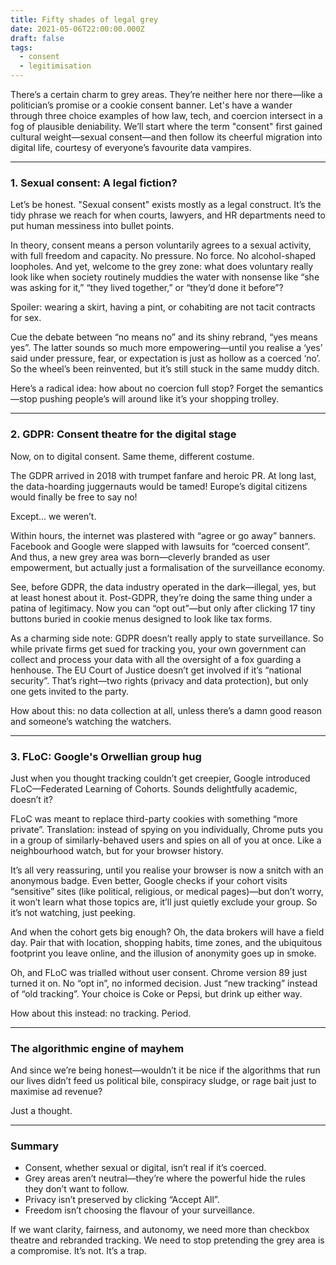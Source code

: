 ```yaml
---
title: Fifty shades of legal grey
date: 2021-05-06T22:00:00.000Z
draft: false
tags:
  - consent
  - legitimisation
---
```


There’s a certain charm to grey areas. They’re neither here nor there—like a politician’s promise or a cookie consent banner. Let's have a wander through three choice examples of how law, tech, and coercion intersect in a fog of plausible deniability. We’ll start where the term "consent" first gained cultural weight—sexual consent—and then follow its cheerful migration into digital life, courtesy of everyone’s favourite data vampires.

***

### 1. Sexual consent: A legal fiction?

Let’s be honest. "Sexual consent" exists mostly as a legal construct. It’s the tidy phrase we reach for when courts, lawyers, and HR departments need to put human messiness into bullet points.

In theory, consent means a person voluntarily agrees to a sexual activity, with full freedom and capacity. No pressure. No force. No alcohol-shaped loopholes. And yet, welcome to the grey zone: what does voluntary really look like when society routinely muddies the water with nonsense like “she was asking for it,” “they lived together,” or “they’d done it before”?

Spoiler: wearing a skirt, having a pint, or cohabiting are not tacit contracts for sex.

Cue the debate between “no means no” and its shiny rebrand, “yes means yes”. The latter sounds so much more empowering—until you realise a ‘yes’ said under pressure, fear, or expectation is just as hollow as a coerced ‘no’. So the wheel’s been reinvented, but it’s still stuck in the same muddy ditch.

Here’s a radical idea: how about no coercion full stop? Forget the semantics—stop pushing people’s will around like it’s your shopping trolley.

***

### 2. GDPR: Consent theatre for the digital stage

Now, on to digital consent. Same theme, different costume.

The GDPR arrived in 2018 with trumpet fanfare and heroic PR. At long last, the data-hoarding juggernauts would be tamed! Europe’s digital citizens would finally be free to say no!

Except... we weren’t.

Within hours, the internet was plastered with “agree or go away” banners. Facebook and Google were slapped with lawsuits for “coerced consent”. And thus, a new grey area was born—cleverly branded as user empowerment, but actually just a formalisation of the surveillance economy.

See, before GDPR, the data industry operated in the dark—illegal, yes, but at least honest about it. Post-GDPR, they’re doing the same thing under a patina of legitimacy. Now you can “opt out”—but only after clicking 17 tiny buttons buried in cookie menus designed to look like tax forms.

As a charming side note: GDPR doesn’t really apply to state surveillance. So while private firms get sued for tracking you, your own government can collect and process your data with all the oversight of a fox guarding a henhouse. The EU Court of Justice doesn’t get involved if it’s “national security”. That’s right—two rights (privacy and data protection), but only one gets invited to the party.

How about this: no data collection at all, unless there’s a damn good reason and someone’s watching the watchers.

***

### 3. FLoC: Google's Orwellian group hug

Just when you thought tracking couldn’t get creepier, Google introduced FLoC—Federated Learning of Cohorts. Sounds delightfully academic, doesn’t it?

FLoC was meant to replace third-party cookies with something “more private”. Translation: instead of spying on you individually, Chrome puts you in a group of similarly-behaved users and spies on all of you at once. Like a neighbourhood watch, but for your browser history.

It’s all very reassuring, until you realise your browser is now a snitch with an anonymous badge. Even better, Google checks if your cohort visits “sensitive” sites (like political, religious, or medical pages)—but don’t worry, it won’t learn what those topics are, it’ll just quietly exclude your group. So it’s not watching, just peeking.

And when the cohort gets big enough? Oh, the data brokers will have a field day. Pair that with location, shopping habits, time zones, and the ubiquitous footprint you leave online, and the illusion of anonymity goes up in smoke.

Oh, and FLoC was trialled without user consent. Chrome version 89 just turned it on. No “opt in”, no informed decision. Just “new tracking” instead of “old tracking”. Your choice is Coke or Pepsi, but drink up either way.

How about this instead: no tracking. Period.

***

### The algorithmic engine of mayhem

And since we’re being honest—wouldn’t it be nice if the algorithms that run our lives didn’t feed us political bile, conspiracy sludge, or rage bait just to maximise ad revenue?

Just a thought.

***

### Summary

* Consent, whether sexual or digital, isn’t real if it’s coerced. 
* Grey areas aren’t neutral—they’re where the powerful hide the rules they don’t want to follow. 
* Privacy isn’t preserved by clicking “Accept All”. 
* Freedom isn’t choosing the flavour of your surveillance. 

If we want clarity, fairness, and autonomy, we need more than checkbox theatre and rebranded tracking. We need to stop pretending the grey area is a compromise. It’s not. It’s a trap.

